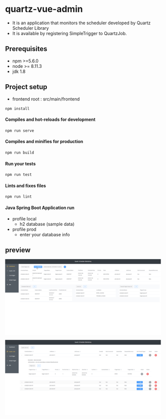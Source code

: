 # quartz-vue-admin

- It is an application that monitors the scheduler developed by Quartz Scheduler Library
- It is available by registering SimpleTrigger to QuartzJob.

## Prerequisites
- npm >=5.6.0
- node >= 8.11.3
- jdk 1.8
## Project setup

- frontend root : src/main/frontend
```
npm install
```

#### Compiles and hot-reloads for development
```
npm run serve
```

#### Compiles and minifies for production
```
npm run build
```

#### Run your tests
```
npm run test
```

#### Lints and fixes files
```
npm run lint
```

#### Java Spring Boot Application run

- profile local
  - h2 database (sample data)
- profile prod
  - enter your database info

## preview

![](preview.gif)

![](add-simple-trigger.gif)
